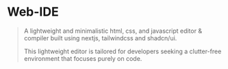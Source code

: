 # Web-IDE

>A lightweight and minimalistic html, css, and javascript editor & compiler built using nextjs, tailwindcss and shadcn/ui.
>
>This lightweight editor is tailored for developers seeking a clutter-free environment that focuses purely on code.
